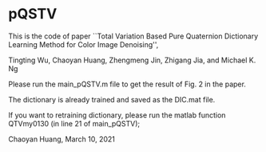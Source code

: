 # pQSTV
This is the code of paper ``Total Variation Based Pure Quaternion Dictionary Learning Method for Color Image Denoising'', 

Tingting Wu, Chaoyan Huang, Zhengmeng Jin, Zhigang Jia, and Michael K. Ng

Please run the main_pQSTV.m file to get the result of Fig. 2 in the paper.

The dictionary is already trained and saved as the DIC.mat file.

If you want to retraining dictionary, please run the matlab function QTVmy0130 (in line 21 of main_pQSTV);

Chaoyan Huang, March 10, 2021
